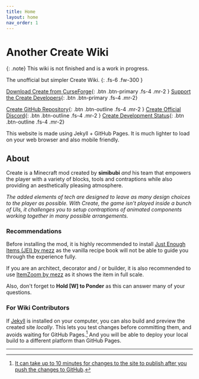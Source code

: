 ```yaml
---
title: Home
layout: home
nav_order: 1
---
```

# Another Create Wiki

{: .note}
This wiki is not finished and is a work in progress.

The unofficial but simpler Create Wiki.
{: .fs-6 .fw-300 }


[Download Create from CurseForge]{: .btn .btn-primary .fs-4 .mr-2 }
[Support the Create Developers]{: .btn .btn-primary .fs-4 .mr-2}

[Create GitHub Repository]{: .btn .btn-outline .fs-4 .mr-2 }
[Create Official Discord]{: .btn .btn-outline .fs-4 .mr-2 }
[Create Development Status]{: .btn .btn-outline .fs-4 .mr-2}

This website is made using Jekyll + GitHub Pages.
It is much lighter to load on your web browser and also mobile friendly.

## About
Create is a Minecraft mod created by **simibubi** *and* his team that empowers the player with a variety of blocks, tools and contraptions while also providing an aesthetically pleasing atmosphere.

*The added elements of tech are designed to leave as many design choices to the player as possible. With Create, the game isn't played inside a bunch of UIs, it challenges you to setup contraptions of animated components working together in many possible arrangements.*

### Recommendations
Before installing the mod, it is highly recommended to install [Just Enough Items (JEI) by mezz](https://www.curseforge.com/minecraft/mc-mods/jei) as the vanilla recipe book will not be able to guide you through the experience fully. 

If you are an architect, decorator and / or builder, it is also recommended to use [ItemZoom by mezz](https://www.curseforge.com/minecraft/mc-mods/itemzoom) as it shows the item in full scale.

Also, don't forget to **Hold [W] to Ponder** as this can answer many of your questions.


### For Wiki Contributors

If [Jekyll] is installed on your computer, you can also build and preview the created site *locally*. This lets you test changes before committing them, and avoids waiting for GitHub Pages.[^1] And you will be able to deploy your local build to a different platform than GitHub Pages.

----

[^1]: [It can take up to 10 minutes for changes to the site to publish after you push the changes to GitHub](https://docs.github.com/en/pages/setting-up-a-github-pages-site-with-jekyll/creating-a-github-pages-site-with-jekyll#creating-your-site).

[Download Create from CurseForge]: https://r.createmod.net/cf
[Create GitHub Repository]: https://r.createmod.net/gh
[Create Official Discord]: https://discord.gg/AjRTh6B
[Support the Create Developers]: https://github.com/Creators-of-Create/Create/wiki/Supporting-the-Project
[Create Development Status]: https://github.com/Creators-of-Create/Create/wiki/dev.status
[Jekyll]: https://jekyllrb.com